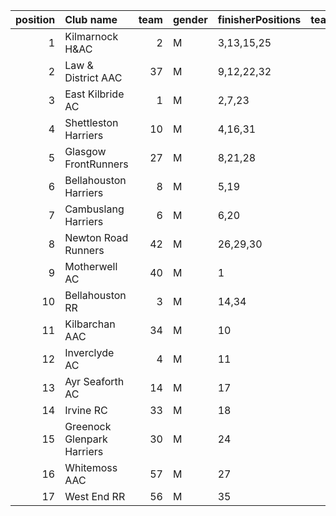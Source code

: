 |   position | Club name                  |   team | gender   | finisherPositions   |   teamPoints |   penaltyPoints |   totalPoints |   totalFinishers | Website                                    |
|-----------:|:---------------------------|-------:|:---------|:--------------------|-------------:|----------------:|--------------:|-----------------:|:-------------------------------------------|
|          1 | Kilmarnock H&AC            |      2 | M        | 3,13,15,25          |           56 |               0 |            56 |                5 | http://www.kilmarnockharriers.com/         |
|          2 | Law & District AAC         |     37 | M        | 9,12,22,32          |           75 |               0 |            75 |                4 | http://www.lawaac.co.uk/                   |
|          3 | East Kilbride AC           |      1 | M        | 2,7,23              |           32 |              45 |            77 |                3 | http://www.ekac.org.uk/                    |
|          4 | Shettleston Harriers       |     10 | M        | 4,16,31             |           51 |              45 |            96 |                3 | http://shettlestonharriers.org.uk/         |
|          5 | Glasgow FrontRunners       |     27 | M        | 8,21,28             |           57 |              45 |           102 |                3 | https://www.glasgowfrontrunners.org/       |
|          6 | Bellahouston Harriers      |      8 | M        | 5,19                |           24 |              90 |           114 |                2 | http://www.bellahoustonharriers.co.uk/     |
|          7 | Cambuslang Harriers        |      6 | M        | 6,20                |           26 |              90 |           116 |                2 | https://cambuslangharriers.org/            |
|          8 | Newton Road Runners        |     42 | M        | 26,29,30            |           85 |              45 |           130 |                3 | https://www.newton-roadrunners.com/        |
|          9 | Motherwell AC              |     40 | M        | 1                   |            1 |             135 |           136 |                1 | https://motherwellac.com/                  |
|         10 | Bellahouston RR            |      3 | M        | 14,34               |           48 |              90 |           138 |                2 | https://www.bellahoustonroadrunners.co.uk/ |
|         11 | Kilbarchan AAC             |     34 | M        | 10                  |           10 |             135 |           145 |                1 | https://kilbarchanaac.org.uk/              |
|         12 | Inverclyde AC              |      4 | M        | 11                  |           11 |             135 |           146 |                1 | https://www.inverclydeac.org/              |
|         13 | Ayr Seaforth AC            |     14 | M        | 17                  |           17 |             135 |           152 |                1 | https://www.ayrseaforth.co.uk/             |
|         14 | Irvine RC                  |     33 | M        | 18                  |           18 |             135 |           153 |                1 | https://www.irvinerunningclub.co.uk/       |
|         15 | Greenock Glenpark Harriers |     30 | M        | 24                  |           24 |             135 |           159 |                1 | https://greenockglenparkharriers.com/      |
|         16 | Whitemoss AAC              |     57 | M        | 27                  |           27 |             135 |           162 |                1 | https://whitemossaac.co.uk/                |
|         17 | West End RR                |     56 | M        | 35                  |           35 |             135 |           170 |                1 | https://www.westendroadrunners.co.uk/      |